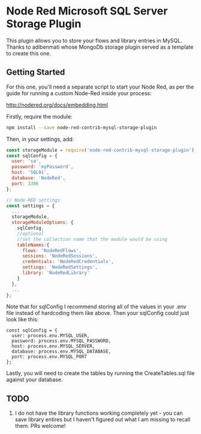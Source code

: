 Node Red Microsoft SQL Server Storage Plugin
============================================

This plugin allows you to store your flows and library entries in MySQL.  Thanks to adibenmati whose MongoDb storage plugin served as a template to create this one.

Getting Started
-----

For this one, you'll need a separate script to start your Node Red,
as per the guide for running a custom Node-Red inside your process:

http://nodered.org/docs/embedding.html

Firstly, require the module:

```bash
npm install --save node-red-contrib-mysql-storage-plugin
```

Then, in your settings, add:

```javascript
const storageModule = require('node-red-contrib-mysql-storage-plugin');
const sqlConfig = {
  user: 'sa',
  password: 'myPassword',
  host: 'SQL01',
  database: 'NodeRed',
  port: 3306
};

// Node-RED settings
const settings = {
  ...
  storageModule,
  storageModuleOptions: {
    sqlConfig,
    //optional
    //set the collection name that the module would be using
    tableNames:{
      flows: 'NodeRedFlows',
      sessions: 'NodeRedSessions',
      credentials: 'NodeRedCredentials',
      settings: 'NodeRedSettings',
      library: 'NodeRedLibrary'
    }
  },
  ...
};
```

Note that for sqlConfig I recommend storing all of the values in your .env file instead of hardcoding them like above.  Then your sqlConfig could just look like this:
```
const sqlConfig = {
  user: process.env.MYSQL_USER,
  password: process.env.MYSQL_PASSWORD,
  host: process.env.MYSQL_SERVER,
  database: process.env.MYSQL_DATABASE,
  port: process.env.MYSQL_PORT
};
```

Lastly, you will need to create the tables by running the CreateTables.sql file against your database.

TODO
-----
1. I do not have the library functions working completely yet - you can save library entires but I haven't figured out what I am missing to recall them.  PRs welcome!
